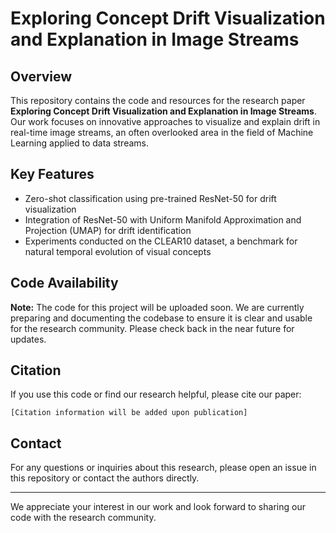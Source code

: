 # Exploring Concept Drift Visualization and Explanation in Image Streams

## Overview

This repository contains the code and resources for the research paper **Exploring Concept Drift Visualization and Explanation in Image Streams**. Our work focuses on innovative approaches to visualize and explain drift in real-time image streams, an often overlooked area in the field of Machine Learning applied to data streams.

## Key Features

- Zero-shot classification using pre-trained ResNet-50 for drift visualization
- Integration of ResNet-50 with Uniform Manifold Approximation and Projection (UMAP) for drift identification
- Experiments conducted on the CLEAR10 dataset, a benchmark for natural temporal evolution of visual concepts

## Code Availability

**Note:** The code for this project will be uploaded soon. We are currently preparing and documenting the codebase to ensure it is clear and usable for the research community. Please check back in the near future for updates.

## Citation

If you use this code or find our research helpful, please cite our paper:

```
[Citation information will be added upon publication]
```

## Contact

For any questions or inquiries about this research, please open an issue in this repository or contact the authors directly.

---

We appreciate your interest in our work and look forward to sharing our code with the research community.
